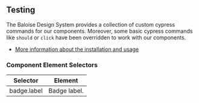 ## Testing
 
The Baloise Design System provides a collection of custom cypress commands for our components. Moreover, some basic cypress commands like `should` or `click` have been overridden to work with our components.
 
- [More information about the installation and usage](?path=/docs/development-testing--page)
 
<!-- START: human documentation -->
 

 
<!-- END: human documentation -->
 
 
### Component Element Selectors

| Selector    | Element      |
| ----------- | ------------ |
| badge.label | Badge label. |

